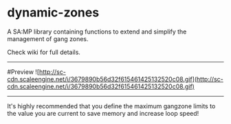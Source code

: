 dynamic-zones
=============

  A SA:MP library containing functions to extend and simplify the management of gang zones.
  
  Check wiki for full details.

***

#Preview
![http://sc-cdn.scaleengine.net/i/3679890b56d32f615461425132520c08.gif](http://sc-cdn.scaleengine.net/i/3679890b56d32f615461425132520c08.gif)

***

It's highly recommended that you define the maximum gangzone limits to the value you are current to save memory and increase loop speed!
